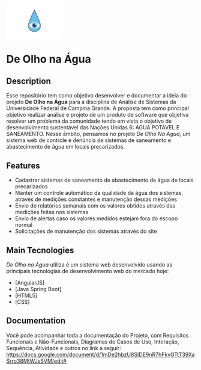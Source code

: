 
<body>
    <img src="/assets/image1.png" alt="icone" width="150" style="max-width: 100%;">
    <h1>De Olho na Água</h1>
</body>

## Description

Esse repositório tem como objetivo desenvolver e documentar a ideia do projeto **De Olho na Água** para a disciplina de Análise de Sistemas da Universidade     Federal de Campina Grande. 
A proposta tem como principal objetivo realizar análise e projeto de um produto de software que objetiva resolver um problema da comunidade tendo em vista o objetivo de desenvolvimento sustentável das Nações Unidas 6: ÁGUA POTÁVEL E SANEAMENTO. 
Nesse âmbito, pensamos no projeto *De Olho Na Água*, um sistema web de controle e denúncia de sistemas de saneamento e abastecimento de água em locais precarizados.


## Features

- Cadastrar sistemas de saneamento de abastecimento de água de locais precarizados
- Manter um controle automático da qualidade da água dos sistemas, através de medições constantes e manutenção dessas medições
- Envio de relatórios semanais com os valores obtidos através das medições feitas nos sistemas
- Envio de alertas caso os valores medidos estejam fora do escopo normal
- Solicitações de manutenção dos sistemas através do site


## Main Tecnologies

*De Olho na Água* utiliza é um sistema web desenvolvido usando as principais tecnologias de desenvolvimento web do mercado hoje:

- [AngularJS]
- [Java Spring Boot] 
- [HTML5]
- [CSS]

## Documentation

Você pode acompanhar toda a documentação do Projeto, com Requisitos Funcionais e Não-Funcionais, Diagramas de Casos de Uso, Interação, Sequência, Atividade e outros no link a seguir: https://docs.google.com/document/d/1mDe2hbzU8SIDE9nR7hFkvGTtT39XaSrro38MtWJsSVM/edit#




